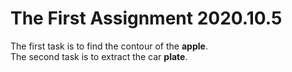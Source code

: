 # The First Assignment 2020.10.5
The first task is to find the contour of the **apple**.
<br>
The second task is to extract the car **plate**.
